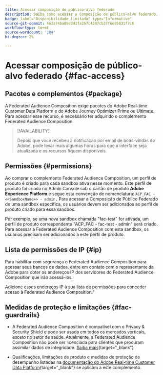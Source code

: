 ```yaml
---
title: Acessar composição de público-alvo federado
description: Saiba como acessar a Composição de público-alvo federado.
badge: label="Disponibilidade limitada" type="Informative"
source-git-commit: 4e3a74ba09d3d1fa267c4587cb37f6e95831f7c8
workflow-type: tm+mt
source-wordcount: '284'
ht-degree: 2%

---
```


# Acessar composição de público-alvo federado {#fac-access}

## Pacotes e complementos {#package}

A Federated Audience Composition exige pacotes do Adobe Real-time Customer Data Platform e do Adobe Journey Optimizer Prime ou Ultimate. Para acessar esse recurso, é necessário ter adquirido o complemento Federated Audience Composition.

>[!AVAILABILITY]
>
>Depois que você recebeu a notificação por email de boas-vindas do Adobe, pode levar mais algumas horas para que a interface seja atualizada e os recursos fiquem disponíveis.

## Permissões {#permissions}

Ao comprar o complemento Federated Audience Composition, um perfil de produto é criado para cada sandbox ativa nesse momento. Este perfil de produto foi criado no Admin Console sob o cartão de produto **Adobe Experience Platform** e segue esta convenção de nomenclatura: `ACP_FAC - <<SandboxName>> - admin.` Para acessar a Composição de Público Federado de uma sandbox específica, os usuários devem ser adicionados ao perfil de produto criado para essa sandbox.

Por exemplo, se uma nova sandbox chamada &quot;fac-test&quot; for ativada, um perfil de produto correspondente &quot;ACP_FAC - fac-test - admin&quot; será criado. Para acessar a Federated Audience Composition com esta sandbox, os usuários precisam ser adicionados a este perfil de produto.

## Lista de permissões de IP {#ip}

Para habilitar com segurança o Federated Audience Composition para acessar seus bancos de dados, entre em contato com o representante da Adobe para obter os endereços IP dos servidores do Federated Audience Composition que irão acessá-los.

Adicione esses endereços IP à sua lista de permissões para conceder acesso à Federated Audience Composition.&quot;

## Medidas de proteção e limitações {#fac-guardrails}

* A Federated Audience Composition é compatível com o Privacy &amp; Security Shield e pode ser usada em todos os mercados verticais, exceto no setor de saúde. Atualmente, a Federated Audience Composition não pode ser licenciada para clientes que procuram assimilar dados de integridade. [Saiba mais](https://experienceleague.adobe.com/en/docs/events/customer-data-management-voices-recordings/governance/healthcare-shield){target="_blank"}

* Qualificações, limitações de produto e medidas de proteção de desempenho listadas na [documentação do Adobe Real-time Customer Data Platform](https://experienceleague.adobe.com/en/docs/experience-platform/profile/guardrails){target="_blank"} se aplicam a este complemento.
